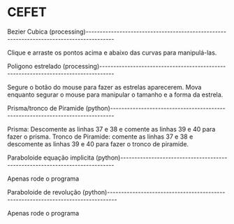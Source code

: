 
# CEFET

Bezier Cubica (processing)----------------------------------------------------------------------------------------
  
  Clique e arraste os pontos acima e abaixo das curvas para manipulá-las.
  
Poligono estrelado (processing)-----------------------------------------------------------------------------------

  Segure o botão do mouse para fazer as estrelas aparecerem.
  Mova enquanto segurar o mouse para manipular o tamanho e a forma da estrela.
  
Prisma/tronco de Piramide (python)-------------------------------------------------------------------------------
  
  Prisma: Descomente as linhas 37 e 38 e comente as linhas 39 e 40 para fazer o prisma.
  Tronco de Piramide: comente as linhas 37 e 38 e descomente as linhas 39 e 40 para fazer o tronco de piramide.
  
Paraboloide equação implicita (python)----------------------------------------------------------------------------

  Apenas rode o programa
  
Paraboloide de revolução (python)---------------------------------------------------------------------------------

  Apenas rode o programa
